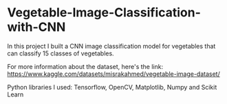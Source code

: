 # Vegetable-Image-Classification-with-CNN
In this project I built a CNN image classification model for vegetables that can classify 15 classes of vegetables.

For more information about the dataset, here's the link: https://www.kaggle.com/datasets/misrakahmed/vegetable-image-dataset/

Python libraries I used:  Tensorflow, OpenCV, Matplotlib, Numpy and Scikit Learn

